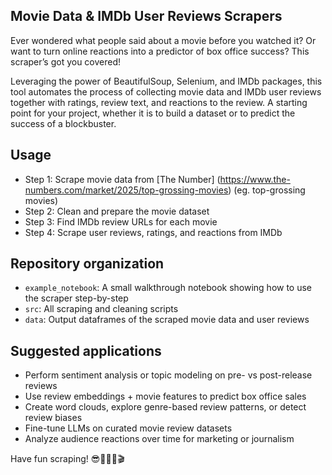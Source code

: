 ## Movie Data & IMDb User Reviews Scrapers

Ever wondered what people said about a movie before you watched it? Or want to turn online reactions into a predictor of box office success? This scraper’s got you covered!

Leveraging the power of BeautifulSoup, Selenium, and IMDb packages, this tool automates the process of collecting movie data and IMDb user reviews together with ratings, review text, and reactions to the review. A starting point for your project, whether it is to build a dataset or to predict the success of a blockbuster.

## Usage

- Step 1: Scrape movie data from [The Number] (https://www.the-numbers.com/market/2025/top-grossing-movies) (eg. top-grossing movies)
- Step 2: Clean and prepare the movie dataset
- Step 3: Find IMDb review URLs for each movie 
- Step 4: Scrape user reviews, ratings, and reactions from IMDb

## Repository organization

- ``example_notebook``: A small walkthrough notebook showing how to use the scraper step-by-step
- ``src``: All scraping and cleaning scripts
- ``data``: Output dataframes of the scraped movie data and user reviews

## Suggested applications

- Perform sentiment analysis or topic modeling on pre- vs post-release reviews
- Use review embeddings + movie features to predict box office sales
- Create word clouds, explore genre-based review patterns, or detect review biases
- Fine-tune LLMs on curated movie review datasets
- Analyze audience reactions over time for marketing or journalism

Have fun scraping! 😎🍿🕵️‍♂️🎬